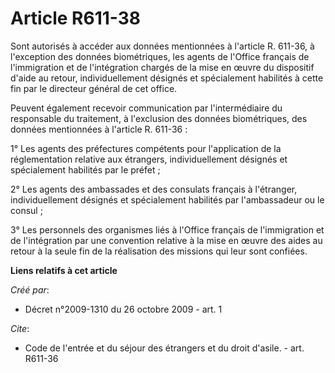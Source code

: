 # Article R611-38

Sont autorisés à accéder aux données mentionnées à l'article R. 611-36, à l'exception des données biométriques, les agents de
l'Office français de l'immigration et de l'intégration chargés de la mise en œuvre du dispositif d'aide au retour,
individuellement désignés et spécialement habilités à cette fin par le directeur général de cet office. 

Peuvent également recevoir communication par l'intermédiaire du responsable du traitement, à l'exclusion des données
biométriques, des données mentionnées à l'article R. 611-36 : 

1° Les agents des préfectures compétents pour l'application de la réglementation relative aux étrangers, individuellement
désignés et spécialement habilités par le préfet ; 

2° Les agents des ambassades et des consulats français à l'étranger, individuellement désignés et spécialement habilités par
l'ambassadeur ou le consul ; 

3° Les personnels des organismes liés à l'Office français de l'immigration et de l'intégration par une convention relative à
la mise en œuvre des aides au retour à la seule fin de la réalisation des missions qui leur sont confiées.

**Liens relatifs à cet article**

_Créé par_:

  - Décret n°2009-1310 du 26 octobre 2009 - art. 1

_Cite_:

  - Code de l'entrée et du séjour des étrangers et du droit d'asile. - art. R611-36
